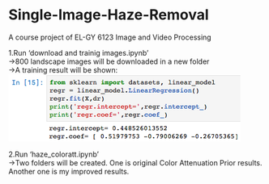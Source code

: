 # Single-Image-Haze-Removal
A course project of EL-GY 6123 Image and Video Processing


1.Run ‘download and trainig images.ipynb’  
  →800 landscape images will be downloaded in a new folder  
  →A training result will be shown:  
  ![avatar](https://github.com/XuanJLiu/Single-Image-Haze-Removal/blob/master/markdownRes/WX20190410-163049.png?raw=true)    
    
2.Run ‘haze_coloratt.ipynb’  
  →Two folders will be created. One is original Color Attenuation Prior results. Another one is my improved results.
